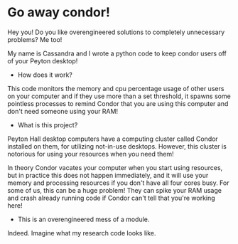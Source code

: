# Go away condor!

Hey you! Do you like overengineered solutions to completely unnecessary problems? Me too!

My name is Cassandra and I wrote a python code to keep condor users off of your Peyton desktop!


  - How does it work?
  
This code monitors the memory and cpu percentage usage of other users on your computer and if they use more than a set threshold, it spawns some pointless processes to remind Condor that you are using this computer and don't need someone using your RAM!

  - What is this project?
  
Peyton Hall desktop computers have a computing cluster called Condor installed on them, for utilizing not-in-use desktops. However, this cluster is notorious for using your resources when you need them! 

In theory Condor vacates your computer when you start using resources, but in practice this does not happen immediately, and it will use your memory and processing resources if you don't have all four cores busy. For some of us, this can be a huge problem! They can spike your RAM usage and crash already running code if Condor can't tell that you're working here! 

  - This is an overengineered mess of a module.
  
Indeed. Imagine what my research code looks like.
